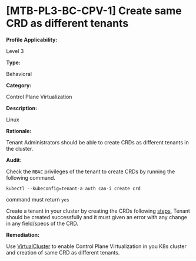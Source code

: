 # [MTB-PL3-BC-CPV-1] Create same CRD as different tenants

**Profile Applicability:**

Level 3

**Type:**

Behavioral

**Category:**

Control Plane Virtualization

**Description:**

Linux

**Rationale:**

Tenant Administrators should be able to create CRDs as different tenants in the cluster.

**Audit:**

Check the `RBAC` privileges of the tenant to create CRDs by running the following command.

    kubectl --kubeconfig=tenant-a auth can-i create crd

command must return `yes`

Create a tenant in your cluster by creating the CRDs following  [steps](https://github.com/kubernetes-sigs/multi-tenancy/tree/master/tenant#getting-started), Tenant should be created successfully and it must given an error with any change in any field/specs of the CRD.

**Remediation:**

Use [VirtualCluster](https://github.com/kubernetes-sigs/multi-tenancy/tree/master/incubator/virtualcluster) to enable Control Plane Virtualization in you K8s cluster and creation of same CRD as different tenants.
